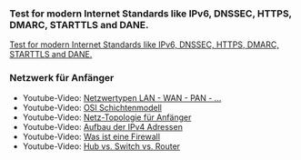 ### Test for modern Internet Standards like IPv6, DNSSEC, HTTPS, DMARC, STARTTLS and DANE.
[Test for modern Internet Standards like IPv6, DNSSEC, HTTPS, DMARC, STARTTLS and DANE.](https://internet.nl/)




### Netzwerk für Anfänger

- Youtube-Video: [Netzwertypen LAN - WAN - PAN - ...](https://www.youtube.com/watch?v=JbGSAhl7ptI)
- Youtube-Video: [OSI Schichtenmodell](https://www.youtube.com/watch?v=ElDZMmcEi7w)
- Youtube-Video: [Netz-Topologie für Anfänger](https://www.youtube.com/watch?v=cm8evfylBD4 "https://www.youtube.com/watch?v=cm8evfylbd4")
- Youtube-Video: [Aufbau der IPv4 Adressen](https://www.youtube.com/watch?v=5WhQLD3bwtM "https://www.youtube.com/watch?v=5whqld3bwtm")
- Youtube-Video: [Was ist eine Firewall](https://www.youtube.com/watch?v=D94_m6O5vv0 "https://www.youtube.com/watch?v=d94_m6o5vv0")
- Youtube-Video: [Hub vs. Switch vs. Router](https://www.youtube.com/watch?v=zFfattg5gd8)